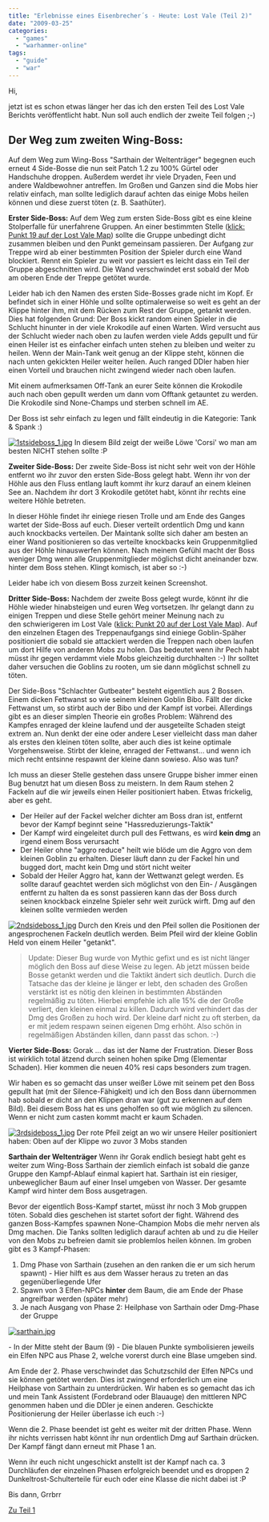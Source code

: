 ```yaml
---
title: "Erlebnisse eines Eisenbrecher´s - Heute: Lost Vale (Teil 2)"
date: "2009-03-25"
categories: 
  - "games"
  - "warhammer-online"
tags: 
  - "guide"
  - "war"
---
```


Hi,

jetzt ist es schon etwas länger her das ich den ersten Teil des Lost Vale Berichts veröffentlicht habt. Nun soll auch endlich der zweite Teil folgen ;-)

## Der Weg zum zweiten Wing-Boss:

Auf dem Weg zum Wing-Boss "Sarthain der Weltenträger" begegnen euch erneut 4 Side-Bosse die nun seit Patch 1.2 zu 100% Gürtel oder Handschuhe droppen. Außerdem werdet ihr viele Dryaden, Feen und andere Waldbewohner antreffen. Im Großen und Ganzen sind die Mobs hier relativ einfach, man sollte lediglich darauf achten das einige Mobs heilen können und diese zuerst töten (z. B. Saathüter).

**Erster Side-Boss:** Auf dem Weg zum ersten Side-Boss gibt es eine kleine Stolperfalle für unerfahrene Gruppen. An einer bestimmten Stelle ([klick: Punkt 19 auf der Lost Vale Map](http://blog.grrbrr.de/wp-content/uploads/Warhammer_09/lost_vale_final.png)) sollte die Gruppe unbedingt dicht zusammen bleiben und den Punkt gemeinsam passieren. Der Aufgang zur Treppe wird ab einer bestimmten Position der Spieler durch eine Wand blockiert. Rennt ein Spieler zu weit vor passiert es leicht dass ein Teil der Gruppe abgeschnitten wird. Die Wand verschwindet erst sobald der Mob am oberen Ende der Treppe getötet wurde.

Leider hab ich den Namen des ersten Side-Bosses grade nicht im Kopf. Er befindet sich in einer Höhle und sollte optimalerweise so weit es geht an der Klippe hinter ihm, mit dem Rücken zum Rest der Gruppe, getankt werden. Dies hat folgenden Grund: Der Boss kickt random einen Spieler in die Schlucht hinunter in der viele Krokodile auf einen Warten. Wird versucht aus der Schlucht wieder nach oben zu laufen werden viele Adds gepullt und für einen Heiler ist es einfacher einfach unten stehen zu bleiben und weiter zu heilen. Wenn der Main-Tank weit genug an der Klippe steht, können die nach unten gekickten Heiler weiter heilen. Auch ranged DDler haben hier einen Vorteil und brauchen nicht zwingend wieder nach oben laufen.

Mit einem aufmerksamen Off-Tank an eurer Seite können die Krokodile auch nach oben gepullt werden um dann vom Offtank getauntet zu werden. Die Krokodile sind None-Champs und sterben schnell im AE.

Der Boss ist sehr einfach zu legen und fällt eindeutig in die Kategorie: Tank & Spank :)

[![1stsideboss_1.jpg](images/1stsideboss_1.jpg "1stsideboss_1.jpg")](/wp-content/uploads/Warhammer_09/1stsideboss.jpg) In diesem Bild zeigt der weiße Löwe 'Corsi' wo man am besten NICHT stehen sollte :P

**Zweiter Side-Boss:** Der zweite Side-Boss ist nicht sehr weit von der Höhle entfernt wo ihr zuvor den ersten Side-Boss gelegt habt. Wenn ihr von der Höhle aus den Fluss entlang lauft kommt ihr kurz darauf an einem kleinen See an. Nachdem ihr dort 3 Krokodile getötet habt, könnt ihr rechts eine weitere Höhle betreten.

In dieser Höhle findet ihr einiege riesen Trolle und am Ende des Ganges wartet der Side-Boss auf euch. Dieser verteilt ordentlich Dmg und kann auch knockbacks verteilen. Der Maintank sollte sich daher am besten an einer Wand positionieren so das verteilte knockbacks kein Gruppenmitglied aus der Höhle hinauswerfen können. Nach meinem Gefühl macht der Boss weniger Dmg wenn alle Gruppenmitglieder möglichst dicht aneinander bzw. hinter dem Boss stehen. Klingt komisch, ist aber so :-)

Leider habe ich von diesem Boss zurzeit keinen Screenshot.

**Dritter Side-Boss:** Nachdem der zweite Boss gelegt wurde, könnt ihr die Höhle wieder hinabsteigen und euren Weg vortsetzen. Ihr gelangt dann zu einigen Treppen und diese Stelle gehört meiner Meinung nach zu den schwierigeren im Lost Vale ([klick: Punkt 20 auf der Lost Vale Map](http://blog.grrbrr.de/wp-content/uploads/Warhammer_09/lost_vale_final.png)). Auf den einzelnen Etagen des Treppenaufgangs sind einiege Goblin-Späher positioniert die sobald sie attackiert werden die Treppen nach oben laufen um dort Hilfe von anderen Mobs zu holen. Das bedeutet wenn ihr Pech habt müsst ihr gegen verdammt viele Mobs gleichzeitig durchhalten :-) Ihr solltet daher versuchen die Goblins zu rooten, um sie dann möglichst schnell zu töten.

Der Side-Boss "Schlachter Gutbeater" besteht eigentlich aus 2 Bossen. Einem dicken Fettwanst so wie seinem kleinen Goblin Bibo. Fällt der dicke Fettwanst um, so stirbt auch der Bibo und der Kampf ist vorbei. Allerdings gibt es an dieser simplen Theorie ein großes Problem: Während des Kampfes enraged der kleine laufend und der ausgeteilte Schaden steigt extrem an. Nun denkt der eine oder andere Leser vielleicht dass man daher als erstes den kleinen töten sollte, aber auch dies ist keine optimale Vorgehensweise. Stirbt der kleine, enraged der Fettwanst... und wenn ich mich recht entsinne respawnt der kleine dann sowieso. Also was tun?

Ich muss an dieser Stelle gestehen dass unsere Gruppe bisher immer einen Bug benutzt hat um diesen Boss zu meistern. In dem Raum stehen 2 Fackeln auf die wir jeweils einen Heiler positioniert haben. Etwas frickelig, aber es geht.

- Der Heiler auf der Fackel welcher dichter am Boss dran ist, entfernt bevor der Kampf beginnt seine "Hassreduzierungs-Taktik"
- Der Kampf wird eingeleitet durch pull des Fettwans, es wird **kein dmg** an irgend einem Boss verursacht
- Der Heiler ohne "aggro reduce" heilt wie blöde um die Aggro von dem kleinen Goblin zu erhalten. Dieser läuft dann zu der Fackel hin und bugged dort, macht kein Dmg und stört nicht weiter
- Sobald der Heiler Aggro hat, kann der Wettwanzt gelegt werden. Es sollte darauf geachtet werden sich möglichst von den Ein- / Ausgängen entfernt zu halten da es sonst passieren kann das der Boss durch seinen knockback einzelne Spieler sehr weit zurück wirft. Dmg auf den kleinen sollte vermieden werden

[![2ndsideboss_1.jpg](images/2ndsideboss_1.jpg "2ndsideboss_1.jpg")](/wp-content/uploads/Warhammer_09/2ndsideboss.jpg) Durch den Kreis und den Pfeil sollen die Positionen der angesprochenen Fackeln deutlich werden. Beim Pfeil wird der kleine Goblin Held von einem Heiler "getankt".

> Update: Dieser Bug wurde von Mythic gefixt und es ist nicht länger möglich den Boss auf diese Weise zu legen. Ab jetzt müssen beide Bosse getankt werden und die Taktikt ändert sich deutlich. Durch die Tatsache das der kleine je länger er lebt, den schaden des Großen verstärkt ist es nötig den kleinen in bestimmten Abständen regelmäßig zu töten. Hierbei empfehle ich alle 15% die der Große verliert, den kleinen einmal zu killen. Dadurch wird verhindert das der Dmg des Großen zu hoch wird. Der kleine darf nicht zu oft sterben, da er mit jedem respawn seinen eigenen Dmg erhöht. Also schön in regelmäßigen Abständen killen, dann passt das schon. :-)

**Vierter Side-Boss:** Gorak ... das ist der Name der Frustration. Dieser Boss ist wirklich total ätzend durch seinen hohen spike Dmg (Elementar Schaden). Hier kommen die neuen 40% resi caps besonders zum tragen.

Wir haben es so gemacht das unser weißer Löwe mit seinem pet den Boss gepullt hat (mit der Silence-Fähigkeit) und ich den Boss dann übernommen hab sobald er dicht an den Klippen dran war (gut zu erkennen auf dem Bild). Bei diesem Boss hat es uns geholfen so oft wie möglich zu silencen. Wenn er nicht zum casten kommt macht er kaum Schaden.

[![3rdsideboss_1.jpg](images/3rdsideboss_1.jpg "2ndsideboss_1.jpg")](/wp-content/uploads/Warhammer_09/3rdsideboss.jpg) Der rote Pfeil zeigt an wo wir unsere Heiler positioniert haben: Oben auf der Klippe wo zuvor 3 Mobs standen

**Sarthain der Weltenträger** Wenn ihr Gorak endlich besiegt habt geht es weiter zum Wing-Boss Sarthain der ziemlich einfach ist sobald die ganze Gruppe den Kampf-Ablauf einmal kapiert hat. Sarthain ist ein riesiger, unbeweglicher Baum auf einer Insel umgeben von Wasser. Der gesamte Kampf wird hinter dem Boss ausgetragen.

Bevor der eigentlich Boss-Kampf startet, müsst ihr noch 3 Mob gruppen töten. Sobald dies geschehen ist startet sofort der fight. Während des ganzen Boss-Kampfes spawnen None-Champion Mobs die mehr nerven als Dmg machen. Die Tanks sollten lediglich darauf achten ab und zu die Heiler von den Mobs zu befreien damit sie problemlos heilen können. Im groben gibt es 3 Kampf-Phasen:

1. Dmg Phase von Sarthain (zusehen an den ranken die er um sich herum spawnt) - Hier hilft es aus dem Wasser heraus zu treten an das gegenüberliegende Ufer
2. Spawn von 3 Elfen-NPCs **hinter** dem Baum, die am Ende der Phase angreifbar werden (später mehr)
3. Je nach Ausgang von Phase 2: Heilphase von Sarthain oder Dmg-Phase der Gruppe

[![sarthain.jpg](images/sarthain.jpg "sarthain.jpg")](/wp-content/uploads/Warhammer_09/sarthain.jpg)

\- In der Mitte steht der Baum (9) - Die blauen Punkte symbolisieren jeweils ein Elfen NPC aus Phase 2, welche vorerst durch eine Blase umgeben sind.

Am Ende der 2. Phase verschwindet das Schutzschild der Elfen NPCs und sie können getötet werden. Dies ist zwingend erforderlich um eine Heilphase von Sarthain zu unterdrücken. Wir haben es so gemacht das ich und mein Tank Assistent (Fordebrand oder Blauauge) den mittleren NPC genommen haben und die DDler je einen anderen. Geschickte Positionierung der Heiler überlasse ich euch :-)

Wenn die 2. Phase beendet ist geht es weiter mit der dritten Phase. Wenn ihr nichts verrissen habt könnt ihr nun ordentlich Dmg auf Sarthain drücken. Der Kampf fängt dann erneut mit Phase 1 an.

Wenn ihr euch nicht ungeschickt anstellt ist der Kampf nach ca. 3 Durchläufen der einzelnen Phasen erfolgreich beendet und es droppen 2 Dunkeltrost-Schulterteile für euch oder eine Klasse die nicht dabei ist :P

Bis dann, Grrbrr

[Zu Teil 1](http://blog.grrbrr.de/2009/01/erlebnisse-eines-eisenbrecher%c2%b4s-heute-lost-vale-teil-1/)

